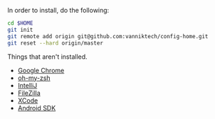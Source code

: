 In order to install, do the following:

```bash
cd $HOME
git init
git remote add origin git@github.com:vanniktech/config-home.git
git reset --hard origin/master
```

Things that aren't installed.

- [Google Chrome](https://www.google.com/chrome/)
- [oh-my-zsh](https://ohmyz.sh/#install)
- [IntelliJ](https://www.jetbrains.com/idea/)
- [FileZilla](https://filezilla-project.org/)
- [XCode](https://apps.apple.com/us/app/xcode/id497799835)
- [Android SDK](https://developer.android.com/studio)